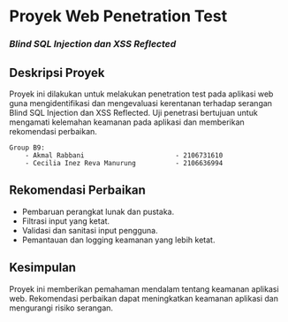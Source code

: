 #   Proyek Web Penetration Test
### _Blind SQL Injection dan XSS Reflected_

## Deskripsi Proyek
Proyek ini dilakukan untuk melakukan penetration test pada aplikasi web guna mengidentifikasi dan mengevaluasi kerentanan terhadap serangan Blind SQL Injection dan XSS Reflected. Uji penetrasi bertujuan untuk mengamati kelemahan keamanan pada aplikasi dan memberikan rekomendasi perbaikan.

    Group B9:
        - Akmal Rabbani                       - 2106731610
        - Cecilia Inez Reva Manurung          - 2106636994

## Rekomendasi Perbaikan
- Pembaruan perangkat lunak dan pustaka.
- Filtrasi input yang ketat.
- Validasi dan sanitasi input pengguna.
- Pemantauan dan logging keamanan yang lebih ketat.

## Kesimpulan
Proyek ini memberikan pemahaman mendalam tentang keamanan aplikasi web. Rekomendasi perbaikan dapat meningkatkan keamanan aplikasi dan mengurangi risiko serangan.
